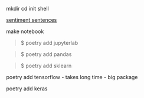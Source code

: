 mkdir
cd
init
shell

[sentiment sentences](https://archive.ics.uci.edu/ml/datasets/Sentiment+Labelled+Sentences)

make notebook

> $ poetry add jupyterlab 

> $ poetry add pandas

> $ poetry add sklearn

poetry add tensorflow 
    - takes long time - big package

poetry add keras